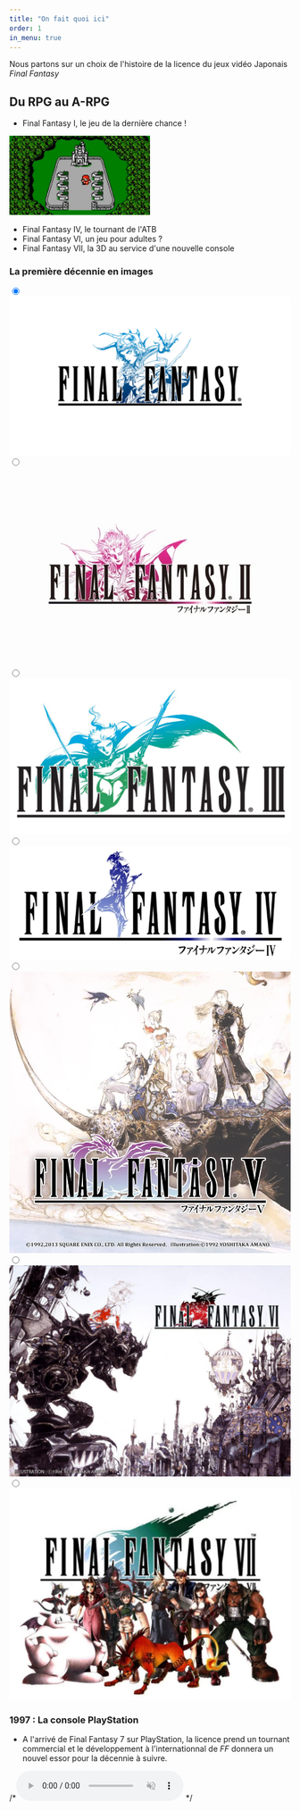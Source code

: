 ```yaml
---
title: "On fait quoi ici"
order: 1
in_menu: true
---
```

Nous partons sur un choix de l'histoire de la licence du jeux vidéo Japonais _Final Fantasy_ 

## Du RPG au A-RPG


- Final Fantasy I, le jeu de la dernière chance !

 <img src="images/FF1NES.jpg" width="50%" title="En avant pour une nouvelle épopée" alt="En avant pour une nouvelle épopée" data-title="font-size: 150%" > 
 
- Final Fantasy IV, le tournant de l'ATB
- Final Fantasy VI, un jeu pour adultes ?
- Final Fantasy VII, la 3D au service d'une nouvelle console 

### La première décennie en images 


<div class="slider-container">
  <div class="menu">
    <label for="slide-dot-1"></label>
    <label for="slide-dot-2"></label>
    <label for="slide-dot-3"></label>
    <label for="slide-dot-4"></label>
    <label for="slide-dot-5"></label>
    <label for="slide-dot-6"></label>
    <label for="slide-dot-7"></label>
  </div>
      
  <input class="slide-input" id="slide-dot-1" type="radio" name="slides" checked>
  <img class="slide-img" src="images/FF1Wall.jpeg">

  <input class="slide-input" id="slide-dot-2" type="radio" name="slides">
  <img class="slide-img" src="images/FF2Wall.jpg">
      
  <input class="slide-input" id="slide-dot-3" type="radio" name="slides">
  <img class="slide-img" src="images/FF3Wall.png">

  <input class="slide-input" id="slide-dot-4" type="radio" name="slides">
  <img class="slide-img" src="images/FF4Wall.jpg">

  <input class="slide-input" id="slide-dot-5" type="radio" name="slides">
  <img class="slide-img" src="images/FF5Wall.webp">

  <input class="slide-input" id="slide-dot-6" type="radio" name="slides">
  <img class="slide-img" src="images/FF6Wall.jpg">

  <input class="slide-input" id="slide-dot-7" type="radio" name="slides">
  <img class="slide-img" src="images/FF7Wall.webp">

</div> 

### 1997 : La console PlayStation

- A l'arrivé de Final Fantasy 7 sur PlayStation, la licence prend un tournant commercial et le développement à l'internationnal de _FF_ donnera un nouvel essor pour la décennie à suivre. 

/*<audio controls preload="auto" loop muted>
    <source src="https://www.youtube.com/watch?v=a2geXdXsiBU" type="audio/mpeg">
</audio> */ 
